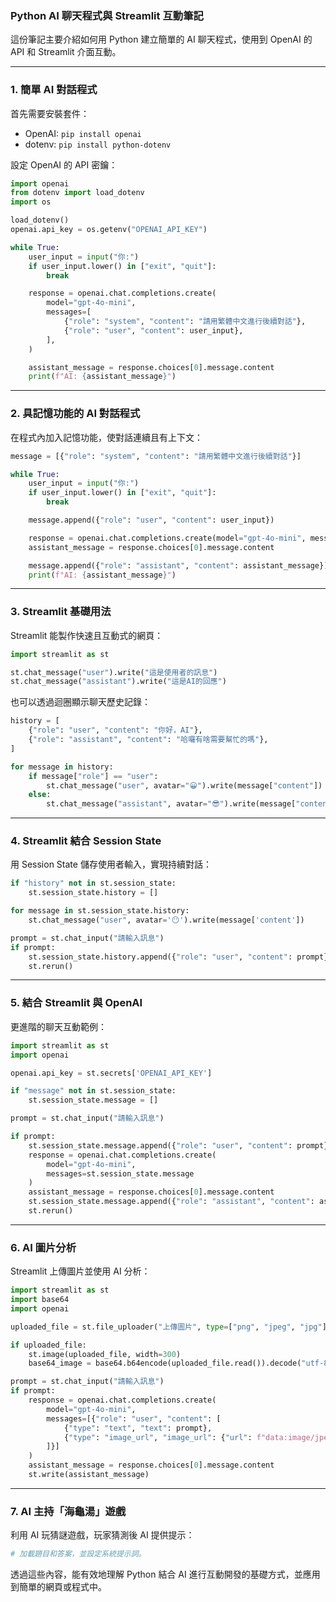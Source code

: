 ### Python AI 聊天程式與 Streamlit 互動筆記

這份筆記主要介紹如何用 Python 建立簡單的 AI 聊天程式，使用到 OpenAI 的 API 和 Streamlit 介面互動。

---

### 1. 簡單 AI 對話程式

首先需要安裝套件：

- OpenAI: `pip install openai`
- dotenv: `pip install python-dotenv`

設定 OpenAI 的 API 密鑰：

```python
import openai
from dotenv import load_dotenv
import os

load_dotenv()
openai.api_key = os.getenv("OPENAI_API_KEY")

while True:
    user_input = input("你:")
    if user_input.lower() in ["exit", "quit"]:
        break

    response = openai.chat.completions.create(
        model="gpt-4o-mini",
        messages=[
            {"role": "system", "content": "請用繁體中文進行後續對話"},
            {"role": "user", "content": user_input},
        ],
    )

    assistant_message = response.choices[0].message.content
    print(f"AI: {assistant_message}")
```

---

### 2. 具記憶功能的 AI 對話程式

在程式內加入記憶功能，使對話連續且有上下文：

```python
message = [{"role": "system", "content": "請用繁體中文進行後續對話"}]

while True:
    user_input = input("你:")
    if user_input.lower() in ["exit", "quit"]:
        break

    message.append({"role": "user", "content": user_input})

    response = openai.chat.completions.create(model="gpt-4o-mini", messages=message)
    assistant_message = response.choices[0].message.content

    message.append({"role": "assistant", "content": assistant_message})
    print(f"AI: {assistant_message}")
```

---

### 3. Streamlit 基礎用法

Streamlit 能製作快速且互動式的網頁：

```python
import streamlit as st

st.chat_message("user").write("這是使用者的訊息")
st.chat_message("assistant").write("這是AI的回應")
```

也可以透過迴圈顯示聊天歷史記錄：

```python
history = [
    {"role": "user", "content": "你好，AI"},
    {"role": "assistant", "content": "哈囉有啥需要幫忙的嗎"},
]

for message in history:
    if message["role"] == "user":
        st.chat_message("user", avatar="😀").write(message["content"])
    else:
        st.chat_message("assistant", avatar="😎").write(message["content"])
```

---

### 4. Streamlit 結合 Session State

用 Session State 儲存使用者輸入，實現持續對話：

```python
if "history" not in st.session_state:
    st.session_state.history = []

for message in st.session_state.history:
    st.chat_message("user", avatar='😶').write(message['content'])

prompt = st.chat_input("請輸入訊息")
if prompt:
    st.session_state.history.append({"role": "user", "content": prompt})
    st.rerun()
```

---

### 5. 結合 Streamlit 與 OpenAI

更進階的聊天互動範例：

```python
import streamlit as st
import openai

openai.api_key = st.secrets['OPENAI_API_KEY']

if "message" not in st.session_state:
    st.session_state.message = []

prompt = st.chat_input("請輸入訊息")

if prompt:
    st.session_state.message.append({"role": "user", "content": prompt})
    response = openai.chat.completions.create(
        model="gpt-4o-mini",
        messages=st.session_state.message
    )
    assistant_message = response.choices[0].message.content
    st.session_state.message.append({"role": "assistant", "content": assistant_message})
    st.rerun()
```

---

### 6. AI 圖片分析

Streamlit 上傳圖片並使用 AI 分析：

```python
import streamlit as st
import base64
import openai

uploaded_file = st.file_uploader("上傳圖片", type=["png", "jpeg", "jpg"])

if uploaded_file:
    st.image(uploaded_file, width=300)
    base64_image = base64.b64encode(uploaded_file.read()).decode("utf-8")

prompt = st.chat_input("請輸入訊息")
if prompt:
    response = openai.chat.completions.create(
        model="gpt-4o-mini",
        messages=[{"role": "user", "content": [
            {"type": "text", "text": prompt},
            {"type": "image_url", "image_url": {"url": f"data:image/jpeg;base64,{base64_image}"}}
        ]}]
    )
    assistant_message = response.choices[0].message.content
    st.write(assistant_message)
```

---

### 7. AI 主持「海龜湯」遊戲

利用 AI 玩猜謎遊戲，玩家猜測後 AI 提供提示：

```python
# 加載題目和答案，並設定系統提示詞。
```

透過這些內容，能有效地理解 Python 結合 AI 進行互動開發的基礎方式，並應用到簡單的網頁或程式中。
